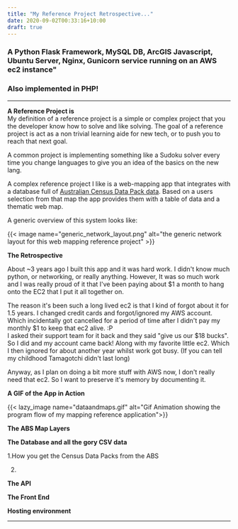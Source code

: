 ```yaml
---
title: "My Reference Project Retrospective..."
date: 2020-09-02T00:33:16+10:00
draft: true
---
```

### A Python Flask Framework, MySQL DB, ArcGIS Javascript, Ubuntu Server, Nginx, Gunicorn service running on an AWS ec2 instance"
### Also implemented in PHP!

--- 

**A Reference Project is**  
My definition of a reference project is a simple or complex project that you the developer know how to solve and like solving. 
The goal of a reference project is act as a non trivial learning aide for new tech, or to push you to reach that next goal.

A common project is implementing something like a Sudoku solver every time you change languages to give you an idea of the basics on the new lang. 

A complex reference project I like is a web-mapping app that integrates with a database full of [Australian Census Data Pack data](https://datapacks.censusdata.abs.gov.au/datapacks/). 
Based on a users selection from that map the app provides them with a table of data and a thematic web map. 

A generic overview of this system looks like:

{{< image name="generic_network_layout.png" alt="the generic network layout for this web mapping reference project" >}}

**The Retrospective**

About ~3 years ago I built this app and it was hard work. I didn't know much python, or networking, or really anything. However, It was so much work and I was really proud of it that I've been paying about $1 a month to hang onto the EC2 that I put it all together on. 

The reason it's been such a long lived ec2 is that I kind of forgot about it for 1.5 years. I changed credit cards and forgot/ignored my AWS account. Which incidentally got cancelled for a period of time after I didn't pay my monthly $1 to keep that ec2 alive. :P  
I asked their support team for it back and they said "give us our $18 bucks". So I did and my account came back! Along with my favorite little ec2. Which I then ignored for about another year whilst work got busy. (If you can tell my childhood Tamagotchi didn't last long)

Anyway, as I plan on doing a bit more stuff with AWS now, I don't really need that ec2. So I want to preserve it's memory by documenting it. 

**A GIF of the App in Action**

{{< lazy_image name="dataandmaps.gif" alt="Gif Animation showing the program flow of my mapping reference application">}}

**The ABS Map Layers**


**The Database and all the gory CSV data**

1.How you get the Census Data Packs from the ABS

2.


**The API**

**The Front End**

**Hosting environment**





















---